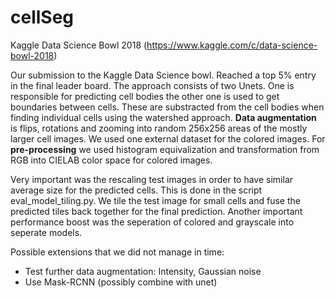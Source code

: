 # cellSeg
Kaggle Data Science Bowl 2018 (https://www.kaggle.com/c/data-science-bowl-2018)

Our submission to the Kaggle Data Science bowl. Reached a top 5% entry in the final leader board. The approach consists of two Unets. One is responsible for predicting cell bodies the other one is used to get boundaries between cells. These are substracted from the cell bodies when finding individual cells using the watershed approach. **Data augmentation** is flips, rotations and zooming into random 256x256 areas of the mostly larger cell images. We used one external dataset for the colored images. For **pre-processing** we used histogram equivalization and transformation from RGB into CIELAB color space for colored images.

Very important was the rescaling test images in order to have similar average size for the predicted cells. This is done in the script eval_model_tiling.py. We tile the test image for small cells and fuse the predicted tiles back together for the final prediction. Another important performance boost was the seperation of colored and grayscale into seperate models. 

Possible extensions that we did not manage in time:
 * Test further data augmentation: Intensity, Gaussian noise
 * Use Mask-RCNN (possibly combine with unet)
